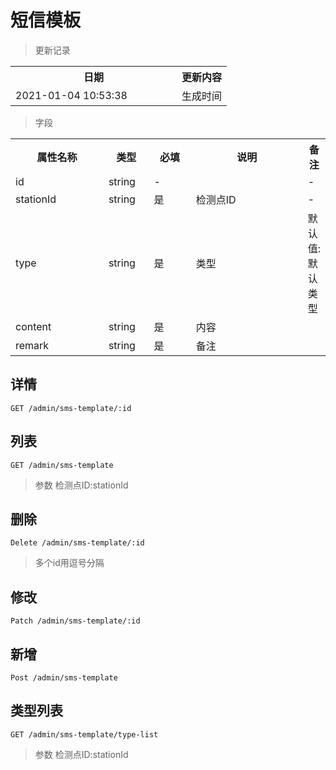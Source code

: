 # 短信模板

> 更新记录

<table>
    <tr>
        <th style="width:250px;">日期</th>
        <th>更新内容</th>
    </tr>
    <tr>
        <td>2021-01-04 10:53:38</td>
        <td>生成时间</td>
    </tr>
</table>

> 字段

<table>
    <tr>
        <th style="width:150px;">属性名称</th>
        <th style="width:60px;">类型</th>
        <th style="width:60px;">必填</th>
        <th style="width:200px;">说明</th>
        <th>备注</th>
    </tr>
    <tr>
        <td>id</td>
        <td>string</td>
        <td>-</td>
        <td></td>
        <td>-</td>
    </tr>
    <tr>
        <td>stationId</td>
        <td>string</td>
        <td>是</td>
        <td>检测点ID</td>
        <td>-</td>
    </tr>
    <tr>
        <td>type</td>
        <td>string</td>
        <td>是</td>
        <td>类型</td>
        <td>默认值:默认类型</td>
    </tr>
    <tr>
        <td>content</td>
        <td>string</td>
        <td>是</td>
        <td>内容</td>
        <td></td>
    </tr>
    <tr>
        <td>remark</td>
        <td>string</td>
        <td>是</td>
        <td>备注</td>
        <td></td>
    </tr>
  </table>  
  
## 详情
    
```
GET /admin/sms-template/:id
```
  
## 列表
  
```
GET /admin/sms-template
```
> 参数 检测点ID:stationId   

## 删除
  
```
Delete /admin/sms-template/:id
```
> 多个id用逗号分隔 

## 修改
  
```
Patch /admin/sms-template/:id
```

## 新增
  
```
Post /admin/sms-template
```

## 类型列表
  
```
GET /admin/sms-template/type-list
```
> 参数 检测点ID:stationId   